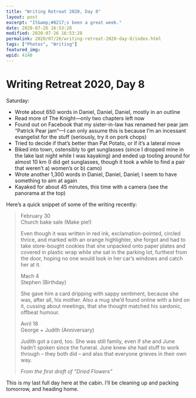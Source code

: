 ```yaml
---
title: "Writing Retreat 2020, Day 8"
layout: post
excerpt: "It&amp;#8217;s been a great week."
date: 2020-07-26 16:53:28
modified: 2020-07-26 16:53:28
permalink: 2020/07/26/writing-retreat-2020-day-8/index.html
tags: ["Photos", "Writing"]
featured_img: 
wpid: 4148
---
```


# Writing Retreat 2020, Day 8

Saturday:

- Wrote about 650 words in Daniel, Daniel, Daniel, mostly in an outline
- Read more of The Knight—only two chapters left now
- Found out on Facebook that my sister-in-law has renamed her pear jam “Patrick Pear jam”—I can only assume this is because I’m an incessant evangelist for the stuff (seriously, try it on pork chops)
- Tried to decide if that’s better than Pat Potato, or if it’s a lateral move
- Biked into town, ostensibly to get sunglasses (since I dropped mine in the lake last night while I was kayaking) and ended up tooling around for almost 10 km (I did get sunglasses, though it took a while to find a pair that weren’t a) women’s or b) camo)
- Wrote another 1,300 words in Daniel, Daniel, Daniel; I seem to have something to aim at again
- Kayaked for about 45 minutes, this time with a camera (see the panorama at the top)

Here’s a quick snippet of some of the writing recently:

> February 30  
> Church bake sale (Make pie!)
> 
> Even though it was written in red ink, exclamation-pointed, circled thrice, and marked with an orange highlighter, she forgot and had to take store-bought cookies that she unpacked onto paper plates and covered in plastic wrap while she sat in the parking lot, furthest from the door, hoping no one would look in her car’s windows and catch her at it.
> 
> Mach 4  
> Stephen (Birthday)
> 
> She gave him a card dripping with sappy sentiment, because she was, after all, his mother. Also a mug she’d found online with a bird on it, cussing about meetings, that she thought matched his sardonic, offbeat humour.
> 
> Avril 18  
> George + Judith (Anniversary)
> 
> Judith got a card, too. She was still family, even if she and June hadn’t spoken since the funeral. June knew she had stuff to work through – they both did – and also that everyone grieves in their own way.
> 
> <cite>*From the first draft of “Dried Flowers”*</cite>

This is my last full day here at the cabin. I’ll be cleaning up and packing tomorrow, and heading home.